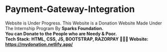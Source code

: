 # Payment-Gateway-Integration
Website is Under Progress.
This Website is a Donation Website Made Under The Internship Program By <b>Sparks Foundation<b>.<br>
You can Donate to the People who are Needy & Poor.<BR>
Tech Stack:  HTML, CSS, JS, BOOTSTRAP, RAZORPAY 👨🏻‍💻
Website: https://mydonation.netlify.app/
